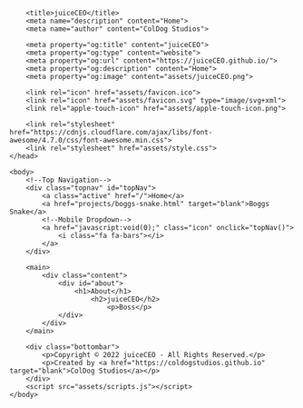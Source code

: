 <!DOCTYPE html>

<html lang="en">
    <head>
        <meta charset="utf-8">
        <meta name="viewport" content="width=device-width, initial-scale=1">
        <meta name="keywords" content="juice, juiceCEO">
        <meta name="google-site-verification" content=""> <!--UNFINISHED-->

        <title>juiceCEO</title>
        <meta name="description" content="Home">
        <meta name="author" content="ColDog Studios">

        <meta property="og:title" content="juiceCEO">
        <meta property="og:type" content="website">
        <meta property="og:url" content="https://juiceCEO.github.io/">
        <meta property="og:description" content="Home">
        <meta property="og:image" content="assets/juiceCEO.png">

        <link rel="icon" href="assets/favicon.ico">
        <link rel="icon" href="assets/favicon.svg" type="image/svg+xml">
        <link rel="apple-touch-icon" href="assets/apple-touch-icon.png">
    
        <link rel="stylesheet" href="https://cdnjs.cloudflare.com/ajax/libs/font-awesome/4.7.0/css/font-awesome.min.css">
        <link rel="stylesheet" href="assets/style.css">
    </head>

    <body>
        <!--Top Navigation-->
        <div class="topnav" id="topNav">
            <a class="active" href="/">Home</a>
			<a href="projects/boggs-snake.html" target="blank">Boggs Snake</a>
            <!--Mobile Dropdown-->
            <a href="javascript:void(0);" class="icon" onclick="topNav()">
                <i class="fa fa-bars"></i>
            </a>
        </div>
        
        <main>
            <div class="content">
                <div id="about">
                    <h1>About</h1>
                        <h2>juiceCEO</h2>
                            <p>Boss</p>
                </div>
            </div>
        </main>

        <div class="bottombar">
            <p>Copyright © 2022 juiceCEO - All Rights Reserved.</p>
            <p>Created by <a href="https://coldogstudios.github.io" target="blank">ColDog Studios</a></p>
        </div>
        <script src="assets/scripts.js"></script>
    </body>
</html>

